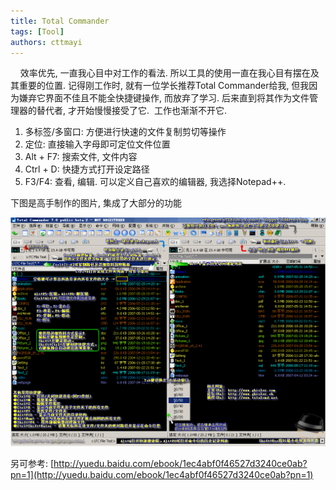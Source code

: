 ```yaml
---
title: Total Commander
tags: [Tool]
authors: cttmayi
---
```


    效率优先, 一直我心目中对工作的看法. 所以工具的使用一直在我心目有摆在及其重要的位置. 记得刚工作时, 就有一位学长推荐Total Commander给我, 但我因为嫌弃它界面不佳且不能全快捷键操作, 而放弃了学习. 后来直到将其作为文件管理器的替代者, 才开始慢慢接受了它.  工作也渐渐不开它.

1.  多标签/多窗口: 方便进行快速的文件复制剪切等操作
2.  定位: 直接输入字母即可定位文件位置
3.  Alt + F7: 搜索文件, 文件内容
4.  Ctrl + D: 快捷方式打开设定路径
5.  F3/F4: 查看, 编辑. 可以定义自己喜欢的编辑器, 我选择Notepad++.

下图是高手制作的图片, 集成了大部分的功能

![image](./image-a4e1e686.png)

另可参考: [http://yuedu.baidu.com/ebook/1ec4abf0f46527d3240ce0ab?pn=1](http://yuedu.baidu.com/ebook/1ec4abf0f46527d3240ce0ab?pn=1)